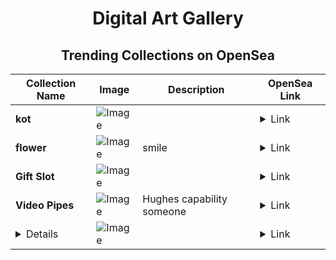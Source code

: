 <div align="center">

# Digital Art Gallery

## Trending Collections on OpenSea

| Collection Name                             | Image                                                                                     | Description              | OpenSea Link                                                                                          |
|---------------------------------------------|-------------------------------------------------------------------------------------------|--------------------------|--------------------------------------------------------------------------------------------------------|
| **kot** | ![Image](https://i.seadn.io/s/raw/files/18afdef96372d3fdb25402880044e665.jpg?w=500&auto=format?w=200&auto=format) |  | <details><summary>Link</summary>[kot](https://opensea.io/collection/kot-67)</details> |
| **flower** | ![Image](https://i.seadn.io/s/raw/files/7a26eca8f671d90ba5c4c0ae3c1cf064.jpg?w=500&auto=format?w=200&auto=format) | smile | <details><summary>Link</summary>[flower](https://opensea.io/collection/flower-868)</details> |
| **Gift Slot** | ![Image](https://i.seadn.io/s/raw/files/cc0922ffa454b0cdd50ec94fa6134d76.jpg?w=500&auto=format?w=200&auto=format) |  | <details><summary>Link</summary>[Gift Slot](https://opensea.io/collection/gift-slot)</details> |
| **Video Pipes** | ![Image](https://i.seadn.io/s/raw/files/af2af3dc4f1825e688b0e0f0a8a79305.jpg?w=500&auto=format?w=200&auto=format) | Hughes capability someone | <details><summary>Link</summary>[Video Pipes](https://opensea.io/collection/video-pipes)</details> |
| **<details><summary>Rss Oesapa Blok S No 5</summary>** | ![Image](https://i.seadn.io/s/raw/files/474dc9d0e588c57b9e74a384ab549c58.png?w=500&auto=format?w=200&auto=format) |  | <details><summary>Link</summary>[Rss Oesapa Blok S No 5](https://opensea.io/collection/rss-oesapa-blok-s-no-5)</details> |

</div>
